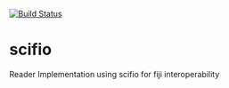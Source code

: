[![Build Status](https://travis-ci.org/sqeazy/scifio.svg?branch=master)](https://travis-ci.org/sqeazy/scifio)

# scifio
Reader Implementation using scifio for fiji interoperability
